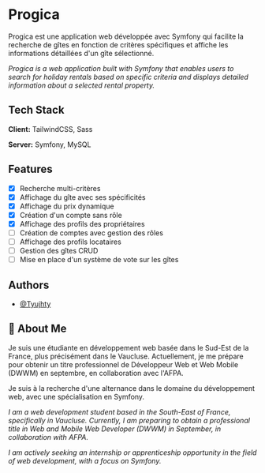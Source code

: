 
# Progica

Progica est une application web développée avec Symfony qui facilite la recherche de gîtes en fonction de critères spécifiques et affiche les informations détaillées d'un gîte sélectionné.

*Progica is a web application built with Symfony that enables users to search for holiday rentals based on specific criteria and displays detailed information about a selected rental property.*

## Tech Stack

**Client:** TailwindCSS, Sass

**Server:** Symfony, MySQL

## Features

- [x]  Recherche multi-critères
- [x]  Affichage du gîte avec ses spécificités
- [x]  Affichage du prix dynamique
- [x]  Création d'un compte sans rôle
- [x]  Affichage des profils des propriétaires
- [ ]  Création de comptes avec gestion des rôles
- [ ]  Affichage des profils locataires
- [ ]  Gestion des gîtes CRUD
- [ ]  Mise en place d'un système de vote sur les gîtes
## Authors

- [@Tyujhty](https://github.com/Tyujhty)


## 🚀 About Me
Je suis une étudiante en développement web basée dans le Sud-Est de la France, plus précisément dans le Vaucluse. Actuellement, je me prépare pour obtenir un titre professionnel de Développeur Web et Web Mobile (DWWM) en septembre, en collaboration avec l'AFPA. 

Je suis à la recherche d'une alternance dans le domaine du développement web, avec une spécialisation en Symfony.

*I am a web development student based in the South-East of France, specifically in Vaucluse. Currently, I am preparing to obtain a professional title in Web and Mobile Web Developer (DWWM) in September, in collaboration with AFPA.*

*I am actively seeking an internship or apprenticeship opportunity in the field of web development, with a focus on Symfony.*

